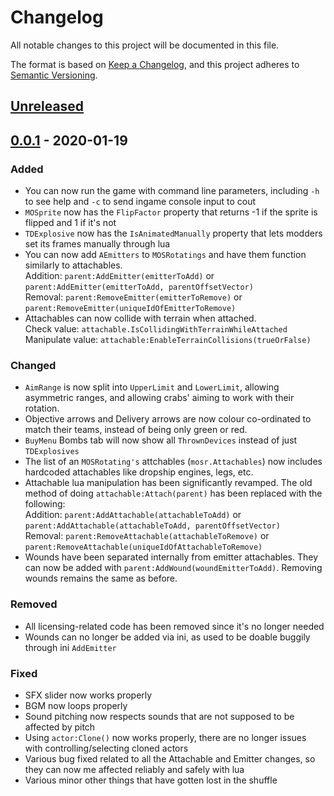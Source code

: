 # Changelog

All notable changes to this project will be documented in this file.

The format is based on [Keep a Changelog](https://keepachangelog.com/en/1.0.0/), and this project adheres to [Semantic Versioning](https://semver.org/spec/v2.0.0.html).

## [Unreleased]

## [0.0.1] - 2020-01-19
### Added
- You can now run the game with command line parameters, including `-h` to see help and `-c` to send ingame console input to cout
- `MOSprite` now has the `FlipFactor` property that returns -1 if the sprite is flipped and 1 if it's not
- `TDExplosive` now has the `IsAnimatedManually` property that lets modders set its frames manually through lua
- You can now add `AEmitters` to `MOSRotatings` and have them function similarly to attachables.  
  Addition: `parent:AddEmitter(emitterToAdd)` or `parent:AddEmitter(emitterToAdd, parentOffsetVector)`  
  Removal: `parent:RemoveEmitter(emitterToRemove)` or `parent:RemoveEmitter(uniqueIdOfEmitterToRemove)`
- Attachables can now collide with terrain when attached.  
  Check value: `attachable.IsCollidingWithTerrainWhileAttached`  
  Manipulate value: `attachable:EnableTerrainCollisions(trueOrFalse)`

### Changed
- `AimRange` is now split into `UpperLimit` and `LowerLimit`, allowing asymmetric ranges, and allowing crabs' aiming to work with their rotation.
- Objective arrows and Delivery arrows are now colour co-ordinated to match their teams, instead of being only green or red.
- `BuyMenu` Bombs tab will now show all `ThrownDevices` instead of just `TDExplosives`
- The list of an `MOSRotating's` attchables (`mosr.Attachables`) now includes hardcoded attachables like dropship engines, legs, etc.
- Attachable lua manipulation has been significantly revamped. The old method of doing `attachable:Attach(parent)` has been replaced with the following:  
  Addition: `parent:AddAttachable(attachableToAdd)` or `parent:AddAttachable(attachableToAdd, parentOffsetVector)`  
  Removal: `parent:RemoveAttachable(attachableToRemove)` or `parent:RemoveAttachable(uniqueIdOfAttachableToRemove)`
- Wounds have been separated internally from emitter attachables. They can now be added with `parent:AddWound(woundEmitterToAdd)`. Removing wounds remains the same as before.

### Removed
- All licensing-related code has been removed since it's no longer needed
- Wounds can no longer be added via ini, as used to be doable buggily through ini `AddEmitter`

### Fixed
- SFX slider now works properly
- BGM now loops properly
- Sound pitching now respects sounds that are not supposed to be affected by pitch
- Using `actor:Clone()` now works properly, there are no longer issues with controlling/selecting cloned actors
- Various bug fixed related to all the Attachable and Emitter changes, so they can now me affected reliably and safely with lua
- Various minor other things that have gotten lost in the shuffle


[unreleased]: https://github.com/cortex-command-community/Cortex-Command-Community-Project-Source/compare/master...cortex-command-community:development
[0.0.1]: https://github.com/cortex-command-community/Cortex-Command-Community-Project-Source/releases/tag/v0.0.1
